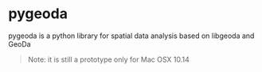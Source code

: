 # pygeoda

pygeoda is a python library for spatial data analysis based on libgeoda and GeoDa

> Note: it is still a prototype only for Mac OSX 10.14

